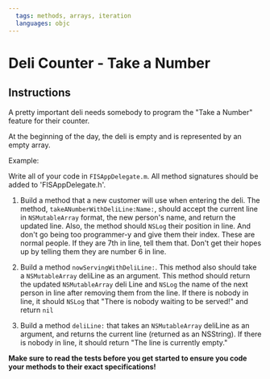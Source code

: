 ```yaml
---
  tags: methods, arrays, iteration
  languages: objc
---
```


# Deli Counter - Take a Number

## Instructions

A pretty important deli needs somebody to program the "Take a Number" feature for their counter.

At the beginning of the day, the deli is empty and is represented by an empty array.

Example: 


Write all of your code in `FISAppDelegate.m`.  All method signatures should be added to 'FISAppDelegate.h'.

1. Build a method that a new customer will use when entering the deli. The method, `takeANumberWithDeliLine:Name:`, should accept the current line in `NSMutableArray` format, the new person's name, and return the updated line. Also, the method should `NSLog` their position in line. And don't go being too programmer-y and give them their index. These are normal people. If they are 7th in line, tell them that. Don't get their hopes up by telling them they are number 6 in line.

2. Build a method `nowServingWithDeliLine:`. This method also should take a `NSMutableArray` deliLine as an argument. This method should return the updated `NSMutableArray` deli Line and `NSLog` the name of the next person in line after removing them from the line. If there is nobody in line, it should `NSLog` that "There is nobody waiting to be served!" and return `nil`

3. Build a method `deliLine:` that takes an `NSMutableArray` deliLine as an argument, and returns the current line (returned as an NSString). If there is nobody in line, it should return "The line is currently empty."

**Make sure to read the tests before you get started to ensure you code your methods to their exact specifications!**
